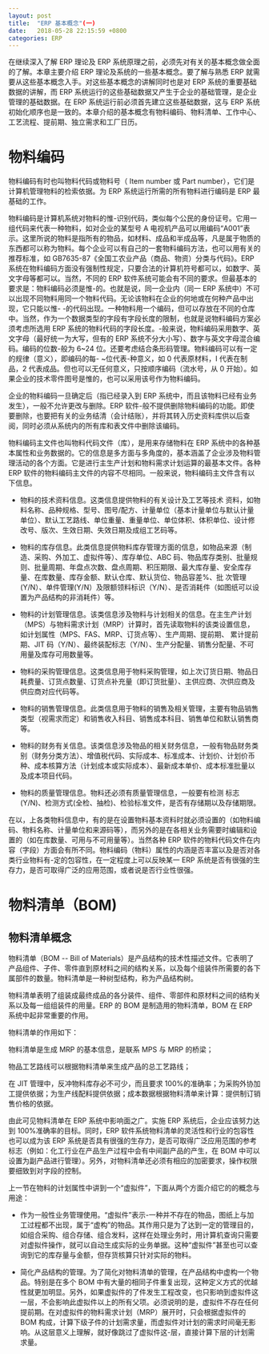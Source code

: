 ```yaml
---
layout: post
title:  "ERP 基本概念"(一)
date:   2018-05-28 22:15:59 +0800
categories: ERP
---
```


在继续深入了解 ERP 理论及 ERP 系统原理之前，必须先对有关的基本概念做全面的了解。本章主要介绍 ERP 理论及系统的一些基本概念。要了解与熟悉 ERP 就需要从这些基本概念入手。对这些基本概念的讲解同时也是对 ERP 系统的重要基础数据的讲解，而 ERP 系统运行的这些基础数据又产生于企业的基础管理，是企业管理的基础数据。在 ERP 系统运行前必须首先建立这些基础数据，这与 ERP 系统初始化顺序也是一致的。本章介绍的基本概念有物料编码、物料清单、工作中心、工艺流程、提前期、独立需求和工厂日历。

# 物料编码

物料编码有时也叫物料代码或物料号（ Item number 或 Part number），它们是计算机管理物料的检索依据。为 ERP 系统运行所需的所有物料进行编码是 ERP 最基础的工作。

物料编码是计算机系统对物料的惟-识别代码，类似每个公民的身份证号。它用一组代码来代表一种物料，如对企业的某型号 A 电视机产品可以用编码“A001”表示。这里所说的物料是指所有的物品，如材料、成品和半成品等，凡是属于物质的东西都可以称为物料。每个企业可以有自己的一套物料编码方法，也可以用有关的推荐标准，如 GB7635-87《全国工农业产品（商品、物资）分类与代码》。ERP 系统在物料编码方面没有强制性规定，只要合法的计算机符号都可以，如数字、英文字母等都可以。当然，不同的 ERP 软件系统可能会有不同的要求。但最基本的要求是：物料编码必须是惟-的。也就是说，同一企业内（同一 ERP 系统中）不可以出现不同物料用同一个物料代码。无论该物料在企业的何地或在何种产品中出现，它只能以惟- -的代码出现。一种物料用一个编码，但可以存放在不同的仓库中。当然，作为一个数据类型的字段有字段长度的限制，也就是说物料编码方案必须考虑所选用 ERP 系统的物料代码的字段长度。-般来说，物料编码采用数字、英文字母（最好统一为大写，但有的 ERP 系统不分大小写）、数字与英文字母混合编码。编码的位数-般为 6~24 位。还要考虑结合条形码管理。物料编码可以有一定的规律（意义），即编码的每- ~位代表-种意义，如 0 代表原材料，I 代表在制品，2 代表成品。但也可以无任何意义，只按顺序编码（流水号，从 0 开始）。如果企业的技术零件图号是惟的，也可以采用该号作为物料编码。

企业的物料编码一旦确定后（指已经录入到 ERP 系统中，而且该物料已经有业务发生），一般不允许更改与删除。ERP 软件-般不提供删除物料编码的功能。即使要删除，也要把有关的业务结清（会计结账），并将其转入历史资料库供以后查阅，同时必须从系统内的所有库和表文件中删除该编码。

物料编码主文件也叫物料代码文件（库），是用来存储物料在 ERP 系统中的各种基本属性和业务数据的。它的信息是多方面与多角度的，基本涵盖了企业涉及物料管理活动的各个方面。它是进行主生产计划和物料需求计划运算的最基本文件。各种 ERP 软件的物料编码主文件的内容不尽相同。一般来说，物料编码主文件含有以下信息。

- 物料的技术资料信息。这类信息提供物料的有关设计及工艺等技术 资料，如物料名称、品种规格、型号、图号/配方、计量单位（基本计量单位与默认计量单位）、默认工艺路线、单位重量、重量单位、单位体积、体积单位、设计修改号、版次、生效日期、失效日期及成组工艺码等。

- 物料的库存信息。此类信息提供物料库存管理方面的信息，如物品来源（制造、采购、外加工、虚拟件等）、库存单位、ABC 码、物品库存类别、批量规则、批量周期、年盘点次数、盘点周期、积压期限、最大库存量、安全库存量、在库数量、库存金额、默认仓库、默认货位、物品容差%、批 次管理(Y/N）、单件管理(Y/N）及限额领料标识（Y/N）、是否消耗件（如图纸可以设置为产品结构的非消耗件）等。

- 物料的计划管理信息。该类信息涉及物料与计划相关的信息。在主生产计划（MPS）与物料需求计划（MRP）计算时，首先读取物料的该类设置信息，如计划属性（MPS、FAS、MRP、订货点等）、生产周期、提前期、 累计提前期、JIT 码（Y/N）、最终装配标志（Y/N）、生产分配量、销售分配量、不可用量及库存可用数量等。

- 物料的采购管理信息。这类信息用于物料采购管理，如上次订货日期、物品日耗费量、订货点数量、订货点补充量（即订货批量）、主供应商、次供应商及供应商对应代码等。

- 物料的销售管理信息。此类信息用于物料的销售及相关管理，主要有物品销售类型（视需求而定）和销售收入科目、销售成本科目、销售单位和默认销售商等。

- 物料的财务有关信息。该类信息涉及物品的相关财务信息，一般有物品财务类别（财务分类方法）、增值税代码、实际成本、标准成本、计划价、计划价币种、成本核算方法（计划成本或实际成本）、最新成本单价、成本标准批量以及成本项目代码。

- 物料的质量管理信息。物料还必须有质量管理信息，一般要有检测 标志(Y/N)、检测方式(全检、抽检)、检验标准文件，是否有存储期以及存储期限。

在以，上各类物料信息中，有的是在设置物料基本资料时就必须设置的（如物料编码、物料名称、计量单位和来源码等），而另外的是在各相关业务需要时编辑和设置的（如在库数量、可用与不可用量等）。当然各种 ERP 软件的物料代码文件在内容（字段）方面会有所不同。物料编码（物料）属性的内涵是否丰富以及是否对各类行业物料有-定的包容性，在一定程度上可以反映某一 ERP 系统是否有很强的生存力，是否可取得广泛的应用范围，或者说是否行业性很强。

# 物料清单（BOM) 
## 物料清单概念

物料清单（BOM -- Bill of Materials）是产品结构的技术性描述文件。它表明了产品组件、子件、零件直到原材料之间的结构关系，以及每个组装件所需要的各下属部件的数量。物料清单是一种树型结构，称为产品结构树。

物料清单表明了组装成最终成品的各分装件、组件、零部件和原材料之间的结构关系以及每一组组装件的用量。ERP 的 BOM 是制造用的物料清单，BOM 在 ERP 系统中起非常重要的作用。

物料清单的作用如下：

物料清单是生成 MRP 的基本信息，是联系 MPS 与 MRP 的桥梁；

物品工艺路线可以根据物料清单来生成产品的总工艺路线；

在 JIT 管理中，反冲物料库存必不可少，而且要求 100%的准确率；为采购外协加工提供依据；为生产线配料提供依据；成本数据根据物料清单来计算：提供制订销售价格的依据。

由此可见物料清单在 ERP 系统中影响面之广。实施 ERP 系统后，企业应该努力达到 100%准确率的目标。同时，ERP 软件系统物料清单的灵活性和行业的包容性也可以成为该 ERP 系统是否具有很强的生存力，是否可取得广泛应用范围的参考标志（例如：化工行业在产品生产过程中会有中间副产品的产生，在 BOM 中可以设置为副产品进行管理）。另外，对物料清单还必须有相应的加密要求，操作权限要细致到对字段的控制。

上一节在物料的计划属性中讲到一个“虚拟件”，下面从两个方面介绍它的的概念与用途：

- 作为一般性业务管理使用。“虚拟件”表示-一种并不存在的物品，图纸上与加工过程都不出现，属于“虚构”的物品。其作用只是为了达到一定的管理目的，如组合采购、组合存储、组合发料，这样在处理业务时，用计算机查询只需要对虚拟件操作，就可以自动生成实际的业务单据。这种“虚拟件”甚至也可以查询到它的库存量与金额，但存货核算只针对实际的物料。

- 简化产品结构的管理。为了简化对物料清单的管理，在产品结构中虚构一个物品。特别是在多个 BOM 中有大量的相同子件重复出现，这种定义方式的优越性就更加明显。另外，如果虚拟件的了件发生工程改变，也只影响到虚拟件这一层，不会影响此虚拟件以上的所有父项。必须说明的是，虚拟件不存在任何提前期。在对虚拟件的物料需求计划（MRP）展开时，只会根据虚拟件的 BOM 构成，计算下级子件的计划需求量，而虚拟件对计划的需求时间毫无影响。从这层意义上理解，就好像跳过了虚拟件这-层，直接计算下层的计划需求量。